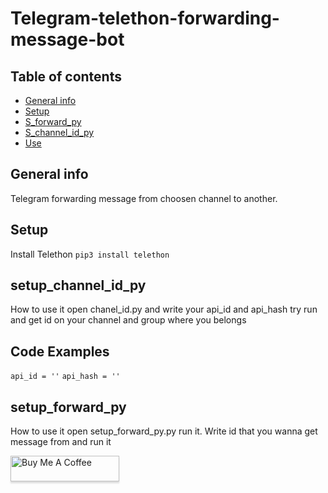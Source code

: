 # Telegram-telethon-forwarding-message-bot


## Table of contents
* [General info](#general-info)
* [Setup](#setup)
* [S_forward_py](#setup_forward_py)
* [S_channel_id_py](#setup_channel_id_py)
* [Use](#using)

## General info
Telegram forwarding message from choosen channel to another.

## Setup
Install Telethon 
`pip3 install telethon`

## setup_channel_id_py
How to use it open chanel_id.py and write your api_id and api_hash try run and get id on your channel and group where you belongs
## Code Examples
`api_id = ''`
`api_hash = ''`


## setup_forward_py
How to use it open setup_forward_py.py run it.
Write id that you wanna get message from and run it 




<a href="https://www.buymeacoffee.com/EEpoldon" target="_blank"><img src="https://www.buymeacoffee.com/assets/img/custom_images/orange_img.png" alt="Buy Me A Coffee" style="height: 41px !important;width: 174px !important;box-shadow: 0px 3px 2px 0px rgba(190, 190, 190, 0.5) !important;-webkit-box-shadow: 0px 3px 2px 0px rgba(190, 190, 190, 0.5) !important;" ></a>


